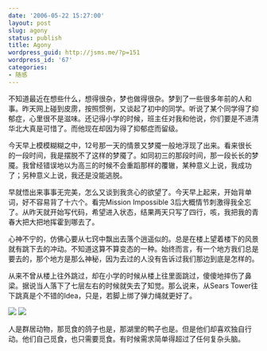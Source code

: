 ```yaml
---
date: '2006-05-22 15:27:00'
layout: post
slug: agony
status: publish
title: Agony
wordpress_guid: http://jsms.me/?p=151
wordpress_id: '67'
categories:
- 随感
---
```


不知道最近在想些什么，想得很杂，梦也做得很杂。梦到了一些很多年前的人和事。昨天网上碰到皮雳，按照惯例，又谈起了初中的同学。听说了某个同学得了抑郁症，心里很不是滋味。还记得小学的时候，班主任对我和他说，你们要是不进清华北大真是可惜了。而他现在却因为得了抑郁症而留级。


今天早上模模糊糊之中，12号那一天的情景又梦魇一般地浮现了出来。看来很长的一段时间，我是摆脱不了这样的梦魇了。如同初三的那段时间，那一段长长的梦魇。我曾经错误地以为高三的时候不会重蹈那样的覆辙，某种意义上说，我成功了；另种意义上说，我还是没能逃脱。


早就悟出来事事无完美，怎么又谈到我贪心的欲望了。今天早上起来，开始背单词，好不容易背了十六个。看完Mission Impossible 3后大概情节刺激得我全忘了。从昨天就开始写代码，希望进入状态，结果两天只写了四行，咳，我把我的青春大把大把地挥霍到哪去了。


心神不宁的，仿佛心要从七窍中飘出去落个逍遥似的。总是在楼上望着楼下的风景就有跳下去的冲动。不知道这算不算变态的一种。始终而言，有一个地方我们总是要去的，那个地方是那么神秘，因为去过的人没有告诉过我们那边到底是怎样的。


从来不曾从楼上往外跳过，却在小学的时候从楼上往里面跳过，傻傻地摔伤了鼻梁。据说当人落下了七层左右的时候就失去了知觉。那么说来，从Sears Tower往下跳真是个不错的Idea，只是，若脚上绑了弹力绳就更好了。


[![](http://tk.files.storage.msn.com/x1pRTZV02Ww2pnGvrhyBzMu0Mz8UBA-W_DwfrqhS-8JEMRKu_A_NvzzX0YetafMV8W4bCu-p-SYjeqFecGAFWVju_owMpzwo4U5ZM_5DSkCLQA2jOZPqm1pG8-h4_a9j8RSU18ELZSIhG0)](http://tk.files.storage.msn.com/x1pRTZV02Ww2pnGvrhyBzMu0Mz8UBA-W_DwfrqhS-8JEMRKu_A_NvzzX0YetafMV8W4bCu-p-SYjeqFecGAFWVju_owMpzwo4U5ZM_5DSkCLQA2jOZPqm1pG8-h4_a9j8RSU18ELZSIhG0) [![](http://tk.files.storage.msn.com/x1pRTZV02Ww2pnGvrhyBzMu0H3tzDzw0J_PG8FM8ycJQNt3z3ur1ywKlK3DsZoo882L-hnXDuu72Us3Jn2KSfv1wm5DhXR_nA7CkryUxGc_tBYWr70XKaHcQrSdzcNog8d7rjLla1FAuV0)](http://tk.files.storage.msn.com/x1pRTZV02Ww2pnGvrhyBzMu0H3tzDzw0J_PG8FM8ycJQNt3z3ur1ywKlK3DsZoo882L-hnXDuu72Us3Jn2KSfv1wm5DhXR_nA7CkryUxGc_tBYWr70XKaHcQrSdzcNog8d7rjLla1FAuV0)


人是群居动物，那觅食的鸽子也是，那湖里的鸭子也是。但是他们却喜欢独自行动。他们自己觅食，也只需要觅食。有时候需求简单得超过了任何复杂头脑。 

